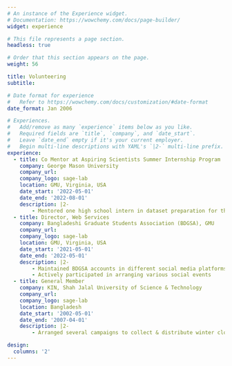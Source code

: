 ```yaml
---
# An instance of the Experience widget.
# Documentation: https://wowchemy.com/docs/page-builder/
widget: experience

# This file represents a page section.
headless: true

# Order that this section appears on the page.
weight: 56

title: Volunteering
subtitle:

# Date format for experience
#   Refer to https://wowchemy.com/docs/customization/#date-format
date_format: Jan 2006

# Experiences.
#   Add/remove as many `experience` items below as you like.
#   Required fields are `title`, `company`, and `date_start`.
#   Leave `date_end` empty if it's your current employer.
#   Begin multi-line descriptions with YAML's `|2-` multi-line prefix.
experience:
  - title: Co Mentor at Aspiring Scientists Summer Internship Program
    company: George Mason University
    company_url:
    company_logo: sage-lab
    location: GMU, Virginia, USA
    date_start: '2022-05-01'
    date_end: '2022-08-01'
    description: |2-
        - Mentored one high school intern in dataset preparation for the software accessibility project
  - title: Director, Web Services
    company: Bangladeshi Graduate Students Association (BDGSA), GMU
    company_url:
    company_logo: sage-lab
    location: GMU, Virginia, USA
    date_start: '2021-05-01'
    date_end: '2022-05-01'
    description: |2-
        - Maintained BDGSA accounts in different social media platforms
        - Actively participated in arranging various social events
  - title: General Member
    company: KIN, Shah Jalal University of Science & Technology
    company_url:
    company_logo: sage-lab
    location: Bangladesh
    date_start: '2002-05-01'
    date_end: '2007-04-01'
    description: |2-
        - Arranged several campaigns to collect & distribute winter clothes among homeless & poor people. Volunteered in free blood donation programs

design:
  columns: '2'
---
```

